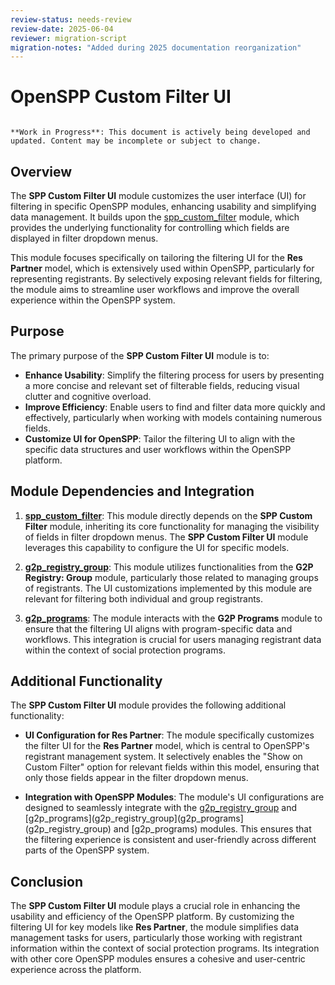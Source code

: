 ```yaml
---
review-status: needs-review
review-date: 2025-06-04
reviewer: migration-script
migration-notes: "Added during 2025 documentation reorganization"
---
```


# OpenSPP Custom Filter UI 

```{warning}

**Work in Progress**: This document is actively being developed and updated. Content may be incomplete or subject to change.
```

## Overview

The **SPP Custom Filter UI** module customizes the user interface (UI) for filtering in specific OpenSPP modules, enhancing usability and simplifying data management. It builds upon the [spp_custom_filter](spp_custom_filter) module, which provides the underlying functionality for controlling which fields are displayed in filter dropdown menus. 

This module focuses specifically on tailoring the filtering UI for the **Res Partner** model, which is extensively used within OpenSPP, particularly for representing registrants. By selectively exposing relevant fields for filtering, the module aims to streamline user workflows and improve the overall experience within the OpenSPP system.

## Purpose

The primary purpose of the **SPP Custom Filter UI** module is to:

* **Enhance Usability**:  Simplify the filtering process for users by presenting a more concise and relevant set of filterable fields, reducing visual clutter and cognitive overload.
* **Improve Efficiency**: Enable users to find and filter data more quickly and effectively, particularly when working with models containing numerous fields.
* **Customize UI for OpenSPP**: Tailor the filtering UI to align with the specific data structures and user workflows within the OpenSPP platform. 

## Module Dependencies and Integration

1. **[spp_custom_filter](spp_custom_filter)**: This module directly depends on the **SPP Custom Filter** module, inheriting its core functionality for managing the visibility of fields in filter dropdown menus. The **SPP Custom Filter UI** module leverages this capability to configure the UI for specific models.

2. **[g2p_registry_group](g2p_registry_group)**:  This module utilizes functionalities from the **G2P Registry: Group** module, particularly those related to managing groups of registrants.  The UI customizations implemented by this module are relevant for filtering both individual and group registrants.

3. **[g2p_programs](g2p_programs)**: The module interacts with the **G2P Programs** module to ensure that the filtering UI aligns with program-specific data and workflows. This integration is crucial for users managing registrant data within the context of social protection programs.

## Additional Functionality

The **SPP Custom Filter UI** module provides the following additional functionality:

* **UI Configuration for Res Partner**:  The module specifically customizes the filter UI for the **Res Partner** model, which is central to OpenSPP's registrant management system.  It selectively enables the "Show on Custom Filter" option for relevant fields within this model, ensuring that only those fields appear in the filter dropdown menus. 

* **Integration with OpenSPP Modules**:  The module's UI configurations are designed to seamlessly integrate with the [g2p_registry_group](g2p_registry_group) and [g2p_programs](g2p_registry_group](g2p_programs](g2p_registry_group) and [g2p_programs) modules. This ensures that the filtering experience is consistent and user-friendly across different parts of the OpenSPP system.

## Conclusion

The **SPP Custom Filter UI** module plays a crucial role in enhancing the usability and efficiency of the OpenSPP platform. By customizing the filtering UI for key models like **Res Partner**, the module simplifies data management tasks for users, particularly those working with registrant information within the context of social protection programs. Its integration with other core OpenSPP modules ensures a cohesive and user-centric experience across the platform. 
